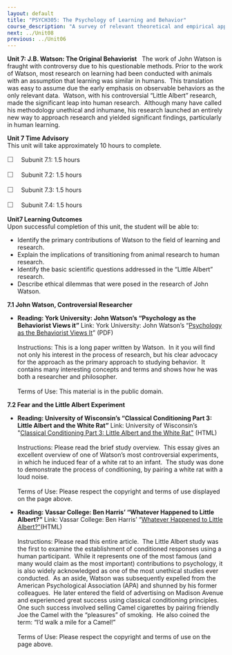 ```yaml
---
layout: default
title: "PSYCH305: The Psychology of Learning and Behavior"
course_description: "A survey of relevant theoretical and empirical approaches within psychology as they relate to human learning and behavior."
next: ../Unit08
previous: ../Unit06
---
```

**Unit 7: J.B. Watson: The Original Behaviorist** <span id="7"></span> 
The work of John Watson is fraught with controversy due to his
questionable methods. Prior to the work of Watson, most research on
learning had been conducted with animals with an assumption that
learning was similar in humans.  This translation was easy to assume due
the early emphasis on observable behaviors as the only relevant data. 
Watson, with his controversial “Little Albert” research, made the
significant leap into human research.  Although many have called his
methodology unethical and inhumane, his research launched an entirely
new way to approach research and yielded significant findings,
particularly in human learning. 

**Unit 7 Time Advisory**  
This unit will take approximately 10 hours to complete.  
  
 <span
style="color: rgb(85, 85, 85); font-family: 'Myriad Pro', 'Gill Sans', 'Gill Sans MT', Calibri, sans-serif; font-size: 16px; line-height: 21px; text-align: left; -webkit-text-size-adjust: none; ">☐
   </span>Subunit 7.1: 1.5 hours        
  
 <span
style="color: rgb(85, 85, 85); font-family: 'Myriad Pro', 'Gill Sans', 'Gill Sans MT', Calibri, sans-serif; font-size: 16px; line-height: 21px; text-align: left; -webkit-text-size-adjust: none; ">☐
   </span>Subunit 7.2: 1.5 hours  
  
 <span
style="color: rgb(85, 85, 85); font-family: 'Myriad Pro', 'Gill Sans', 'Gill Sans MT', Calibri, sans-serif; font-size: 16px; line-height: 21px; text-align: left; -webkit-text-size-adjust: none; ">☐
   </span>Subunit 7.3: 1.5 hours        
  
 <span
style="color: rgb(85, 85, 85); font-family: 'Myriad Pro', 'Gill Sans', 'Gill Sans MT', Calibri, sans-serif; font-size: 16px; line-height: 21px; text-align: left; -webkit-text-size-adjust: none; ">☐
   </span>Subunit 7.4: 1.5 hours

**Unit7 Learning Outcomes**  
Upon successful completion of this unit, the student will be able to:  
  
-   <span dir="LTR">Identify the primary contributions of Watson to the
    field of learning and research.</span>
-   <span dir="LTR">Explain the implications of transitioning from
    animal research to human research.</span>
-   <span dir="LTR">Identify the basic scientific questions addressed in
    the “Little Albert” research.</span>
-   <span dir="LTR">Describe ethical dilemmas that were posed in the
    research of John Watson.</span>

**7.1 John Watson, Controversial Researcher** <span id="7.1"></span> 
-   **Reading: York University: John Watson’s “Psychology as the
    Behaviorist Views it”**
    Link: York University: John Watson’s “[Psychology as the Behaviorist
    Views
    It](https://resources.saylor.org/wwwresources/archived/site/wp-content/uploads/2012/01/PSYCH305-7.1.pdf)”
    (PDF)  
        
     Instructions: This is a long paper written by Watson.  In it you
    will find not only his interest in the process of research, but his
    clear advocacy for the approach as the primary approach to studying
    behavior.  It contains many interesting concepts and terms and shows
    how he was both a researcher and philosopher.  
        
     Terms of Use: This material is in the public domain.

**7.2 Fear and the Little Albert Experiment** <span id="7.2"></span> 
-   **Reading: University of Wisconsin’s “Classical Conditioning Part 3:
    Little Albert and the White Rat”**
    Link: University of Wisconsin’s "[Classical Conditioning Part 3:
    Little Albert and the White
    Rat](http://www.neuroanatomy.wisc.edu/selflearn/Conditioning.htm)["](http://www.neuroanatomy.wisc.edu/selflearn/Conditioning.htm)
    (HTML)  
        
     Instructions: Please read the brief study overview.  This essay
    gives an excellent overview of one of Watson’s most controversial
    experiments, in which he induced fear of a white rat to an infant. 
    The study was done to demonstrate the process of conditioning, by
    pairing a white rat with a loud noise.  
        
     Terms of Use: Please respect the copyright and terms of use
    displayed on the page above.

-   **Reading: Vassar College: Ben Harris’ “Whatever Happened to Little
    Albert?”**
    Link: Vassar College: Ben Harris’ “[Whatever Happened to Little
    Albert?](http://htpprints.yorku.ca/archive/00000198/01/BHARRIS.HTM)[”](http://psychology.about.com/od/classicpsychologystudies/a/little-albert-experiment.htm)(HTML)  
        
     Instructions: Please read this entire article.  The Little Albert
    study was the first to examine the establishment of conditioned
    responses using a human participant.  While it represents one of the
    most famous (and many would claim as the most important)
    contributions to psychology, it is also widely acknowledged as one
    of the most unethical studies ever conducted.  As an aside, Watson
    was subsequently expelled from the American Psychological
    Association (APA) and shunned by his former colleagues.  He later
    entered the field of advertising on Madison Avenue and experienced
    great success using classical conditioning principles.  One such
    success involved selling Camel cigarettes by pairing friendly Joe
    the Camel with the “pleasures” of smoking.  He also coined the term:
    “I’d walk a mile for a Camel!”  
        
     Terms of Use: Please respect the copyright and terms of use on the
    page above.  
      


